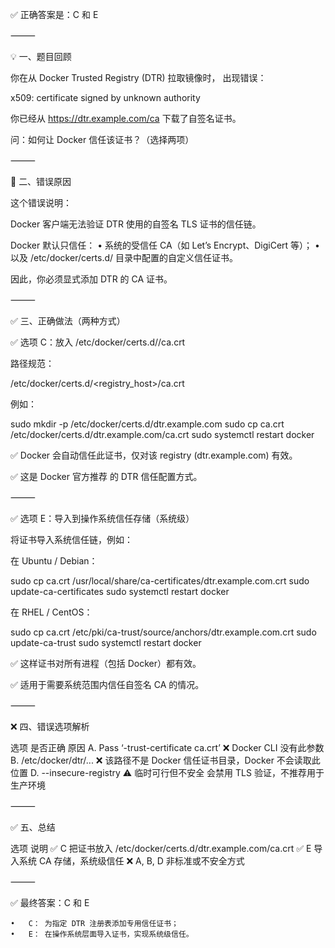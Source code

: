 ✅ 正确答案是：C 和 E

⸻

💡 一、题目回顾

你在从 Docker Trusted Registry (DTR) 拉取镜像时，
出现错误：

x509: certificate signed by unknown authority

你已经从 https://dtr.example.com/ca 下载了自签名证书。

问：如何让 Docker 信任该证书？（选择两项）

⸻

🧱 二、错误原因

这个错误说明：

Docker 客户端无法验证 DTR 使用的自签名 TLS 证书的信任链。

Docker 默认只信任：
	•	系统的受信任 CA（如 Let’s Encrypt、DigiCert 等）；
	•	以及 /etc/docker/certs.d/ 目录中配置的自定义信任证书。

因此，你必须显式添加 DTR 的 CA 证书。

⸻

✅ 三、正确做法（两种方式）

✅ 选项 C：放入 /etc/docker/certs.d/<registry>/ca.crt

路径规范：

/etc/docker/certs.d/<registry_host>/ca.crt

例如：

sudo mkdir -p /etc/docker/certs.d/dtr.example.com
sudo cp ca.crt /etc/docker/certs.d/dtr.example.com/ca.crt
sudo systemctl restart docker

✅ Docker 会自动信任此证书，仅对该 registry (dtr.example.com) 有效。

✅ 这是 Docker 官方推荐 的 DTR 信任配置方式。

⸻

✅ 选项 E：导入到操作系统信任存储（系统级）

将证书导入系统信任链，例如：

在 Ubuntu / Debian：

sudo cp ca.crt /usr/local/share/ca-certificates/dtr.example.com.crt
sudo update-ca-certificates
sudo systemctl restart docker

在 RHEL / CentOS：

sudo cp ca.crt /etc/pki/ca-trust/source/anchors/dtr.example.com.crt
sudo update-ca-trust
sudo systemctl restart docker

✅ 这样证书对所有进程（包括 Docker）都有效。

✅ 适用于需要系统范围内信任自签名 CA 的情况。

⸻

❌ 四、错误选项解析

选项	是否正确	原因
A. Pass ‘-trust-certificate ca.crt’	❌	Docker CLI 没有此参数
B. /etc/docker/dtr/...	❌	该路径不是 Docker 信任证书目录，Docker 不会读取此位置
D. --insecure-registry	⚠️ 临时可行但不安全	会禁用 TLS 验证，不推荐用于生产环境


⸻

✅ 五、总结

选项	说明
✅ C	把证书放入 /etc/docker/certs.d/dtr.example.com/ca.crt
✅ E	导入系统 CA 存储，系统级信任
❌ A, B, D	非标准或不安全方式


⸻

✅ 最终答案：C 和 E

	•	C： 为指定 DTR 注册表添加专用信任证书；
	•	E： 在操作系统层面导入证书，实现系统级信任。